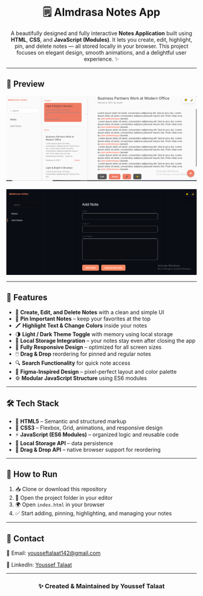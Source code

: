 <h1 align="center">🗒️ Almdrasa Notes App</h1>

<p align="center">
A beautifully designed and fully interactive <strong>Notes Application</strong> built using <strong>HTML</strong>, <strong>CSS</strong>, and <strong>JavaScript (Modules)</strong>.  
It lets you create, edit, highlight, pin, and delete notes — all stored locally in your browser.  
This project focuses on elegant design, smooth animations, and a delightful user experience. ✨
</p>

<hr>

<h2>📸 Preview</h2>
<div align="center">
    <img src="./screenshot-light.png" width="800" alt="Notes App Light Mode Preview"/>
  <br><br>
  <img src="./screenshot-dark.png" width="800" alt="Notes App Dark Mode Preview"/>
</div>

<hr>

<h2>🚀 Features</h2>
<ul>
  <li>📝 <strong>Create, Edit, and Delete Notes</strong> with a clean and simple UI</li>
  <li>📌 <strong>Pin Important Notes</strong> – keep your favorites at the top</li>
  <li>🖍️ <strong>Highlight Text & Change Colors</strong> inside your notes</li>
  <li>🌗 <strong>Light / Dark Theme Toggle</strong> with memory using local storage</li>
  <li>💾 <strong>Local Storage Integration</strong> – your notes stay even after closing the app</li>
  <li>📱 <strong>Fully Responsive Design</strong> – optimized for all screen sizes</li>
  <li>🖱️ <strong>Drag & Drop</strong> reordering for pinned and regular notes</li>
  <li>🔍 <strong>Search Functionality</strong> for quick note access</li>
  <li>🎨 <strong>Figma-Inspired Design</strong> – pixel-perfect layout and color palette</li>
  <li>⚙️ <strong>Modular JavaScript Structure</strong> using ES6 modules</li>
</ul>

<hr>

<h2>🛠️ Tech Stack</h2>
<ul>
  <li>📄 <strong>HTML5</strong> – Semantic and structured markup</li>
  <li>🎨 <strong>CSS3</strong> – Flexbox, Grid, animations, and responsive design</li>
  <li>⚡ <strong>JavaScript (ES6 Modules)</strong> – organized logic and reusable code</li>
  <li>💾 <strong>Local Storage API</strong> – data persistence</li>
  <li>🧭 <strong>Drag & Drop API</strong> – native browser support for reordering</li>
</ul>

<hr>

<h2>🧪 How to Run</h2>
<ol>
  <li>📥 Clone or download this repository</li>
  <li>📂 Open the project folder in your editor</li>
  <li>🌍 Open <code>index.html</code> in your browser</li>
  <li>✅ Start adding, pinning, highlighting, and managing your notes</li>
</ol>

<hr>

<h2>💬 Contact</h2>

<p>📧 Email: <a href="mailto:yousseftalaat142@gmail.com">yousseftalaat142@gmail.com</a></p>
<p>🔗 LinkedIn: <a href="https://www.linkedin.com/in/youssef-talaat-1aa2671b3/">Youssef Talaat</a></p>

---

<h3 align="center">✨ Created & Maintained by <strong>Youssef Talaat</strong></h3>
